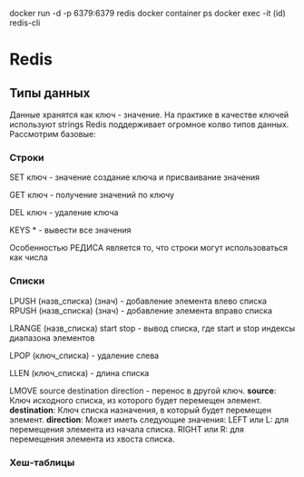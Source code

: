 docker run -d -p 6379:6379 redis
docker container ps
docker exec -it (id) redis-cli

# Redis

## Типы данных

Данные хранятся как ключ - значение. На практике в качестве ключей используют strings
Redis поддерживает огромное колво типов данных. Рассмотрим базовые:

### Строки

SET ключ - значение создание ключа и присваивание значения

GET ключ - получение значений по ключу

DEL ключ - удаление ключа

KEYS * - вывести все значения

Особенностью РЕДИСА является то, что строки могут использоваться как числа
### Списки

LPUSH (назв_списка) (знач) - добавление элемента влево списка
RPUSH (назв_списка) (знач) - добавление элемента вправо списка

LRANGE (назв_списка) start stop - вывод списка, где start и stop индексы диапазона элементов

LPOP (ключ_списка) - удаление слева 

LLEN (ключ_списка) - длина списка

LMOVE source destination direction - перенос в другой ключ.
**source**: Ключ исходного списка, из которого будет перемещен элемент. 
**destination**: Ключ списка назначения, в который будет перемещен элемент.
**direction**: Может иметь следующие значения: LEFT или L: для перемещения элемента из начала списка. RIGHT или R: для перемещения элемента из хвоста списка.


### Хеш-таблицы

### 